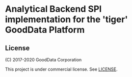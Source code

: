 # Analytical Backend SPI implementation for the 'tiger' GoodData Platform

## License

(C) 2017-2020 GoodData Corporation

This project is under commercial license. See [LICENSE](LICENSE).
